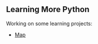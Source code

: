 Learning More Python
--

Working on some learning projects:

- [Map](https://bretonics.github.io/python-playground/map/)
